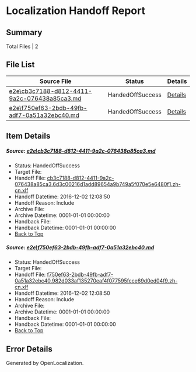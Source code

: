 # <a name='report-top'></a> Localization Handoff Report

## Summary
 Total Files | 2

## File List
 Source File | Status | Details 
 ----------- | ------ | ------- 
 [e2e\cb3c7188-d812-4411-9a2c-076438a85ca3.md](https://github.com/OpenLocalizationTestOrg/ol-test0/blob/3bfb42aedf93a342d6d8b094e0e0d5d487f8c582/e2e/cb3c7188-d812-4411-9a2c-076438a85ca3.md) | HandedOffSuccess | [Details](#6835f6321a6771fceb9ed51577346ffbcd47fd161)
 [e2e\f750ef63-2bdb-49fb-adf7-0a51a32ebc40.md](https://github.com/OpenLocalizationTestOrg/ol-test0/blob/3bfb42aedf93a342d6d8b094e0e0d5d487f8c582/e2e/f750ef63-2bdb-49fb-adf7-0a51a32ebc40.md) | HandedOffSuccess | [Details](#378e6206375c6bfd73b716b45576b8d9d9bd5cad2)

## Item Details
##### <a name='6835f6321a6771fceb9ed51577346ffbcd47fd161'></a> Source: [e2e\cb3c7188-d812-4411-9a2c-076438a85ca3.md](https://github.com/OpenLocalizationTestOrg/ol-test0/blob/3bfb42aedf93a342d6d8b094e0e0d5d487f8c582/e2e/cb3c7188-d812-4411-9a2c-076438a85ca3.md)
* Status: HandedOffSuccess
* Target File: 
* Handoff File: [cb3c7188-d812-4411-9a2c-076438a85ca3.6d3c00216d1add89654a9b749a5f070e5e6480f1.zh-cn.xlf](https://github.com/OpenLocalizationTestOrg/ol-test0-handoff/blob/40600b04d14e6eaee6557f2d304fe33cd7619d66/ol-handoff/OpenLocalizationTestOrg/ol-test0-zhcn/shujia/ht/cb3c7188-d812-4411-9a2c-076438a85ca3.6d3c00216d1add89654a9b749a5f070e5e6480f1.zh-cn.xlf)
* Handoff Datetime: 2016-12-02 12:08:50
* Handoff Reason: Include
* Archive File: 
* Archive Datetime: 0001-01-01 00:00:00
* Handback File: 
* Handback Datetime: 0001-01-01 00:00:00
* [Back to Top](#report-top)

##### <a name='378e6206375c6bfd73b716b45576b8d9d9bd5cad2'></a> Source: [e2e\f750ef63-2bdb-49fb-adf7-0a51a32ebc40.md](https://github.com/OpenLocalizationTestOrg/ol-test0/blob/3bfb42aedf93a342d6d8b094e0e0d5d487f8c582/e2e/f750ef63-2bdb-49fb-adf7-0a51a32ebc40.md)
* Status: HandedOffSuccess
* Target File: 
* Handoff File: [f750ef63-2bdb-49fb-adf7-0a51a32ebc40.982d033af135270eaf4f077595fcce69d0ed04f9.zh-cn.xlf](https://github.com/OpenLocalizationTestOrg/ol-test0-handoff/blob/40600b04d14e6eaee6557f2d304fe33cd7619d66/ol-handoff/OpenLocalizationTestOrg/ol-test0-zhcn/shujia/ht/f750ef63-2bdb-49fb-adf7-0a51a32ebc40.982d033af135270eaf4f077595fcce69d0ed04f9.zh-cn.xlf)
* Handoff Datetime: 2016-12-02 12:08:50
* Handoff Reason: Include
* Archive File: 
* Archive Datetime: 0001-01-01 00:00:00
* Handback File: 
* Handback Datetime: 0001-01-01 00:00:00
* [Back to Top](#report-top)


## Error Details

Generated by OpenLocalization.
